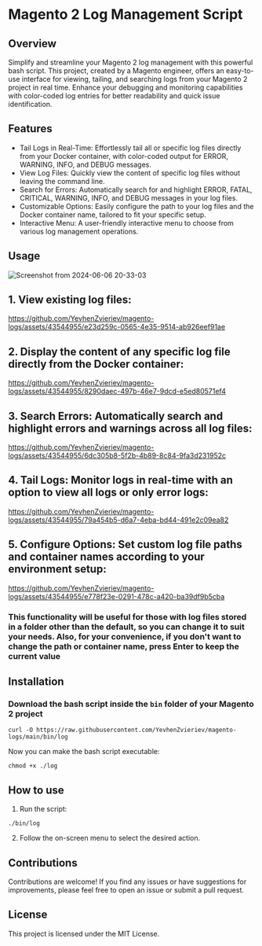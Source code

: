 # Magento 2 Log Management Script

## Overview
Simplify and streamline your Magento 2 log management with this powerful bash script. This project, created by a Magento engineer, offers an easy-to-use interface for viewing, tailing, and searching logs from your Magento 2 project in real time. Enhance your debugging and monitoring capabilities with color-coded log entries for better readability and quick issue identification.

## Features

* Tail Logs in Real-Time: Effortlessly tail all or specific log files directly from your Docker container, with color-coded output for ERROR, WARNING, INFO, and DEBUG messages.
* View Log Files: Quickly view the content of specific log files without leaving the command line.
* Search for Errors: Automatically search for and highlight ERROR, FATAL, CRITICAL, WARNING, INFO, and DEBUG messages in your log files.
* Customizable Options: Easily configure the path to your log files and the Docker container name, tailored to fit your specific setup.
* Interactive Menu: A user-friendly interactive menu to choose from various log management operations.

## Usage
![Screenshot from 2024-06-06 20-33-03](https://github.com/YevhenZvieriev/magento-logs/assets/43544955/97cda864-b70a-424d-b850-a6d09798113e)

## 1. View existing log files:

https://github.com/YevhenZvieriev/magento-logs/assets/43544955/e23d259c-0565-4e35-9514-ab926eef91ae


## 2. Display the content of any specific log file directly from the Docker container:

https://github.com/YevhenZvieriev/magento-logs/assets/43544955/8290daec-497b-46e7-9dcd-e5ed80571ef4


## 3. Search Errors: Automatically search and highlight errors and warnings across all log files:
   
https://github.com/YevhenZvieriev/magento-logs/assets/43544955/6dc305b8-5f2b-4b89-8c84-9fa3d231952c


## 4. Tail Logs: Monitor logs in real-time with an option to view all logs or only error logs:


https://github.com/YevhenZvieriev/magento-logs/assets/43544955/79a454b5-d6a7-4eba-bd44-491e2c09ea82


   
## 5. Configure Options: Set custom log file paths and container names according to your environment setup:


https://github.com/YevhenZvieriev/magento-logs/assets/43544955/e778f23e-0291-478c-a420-ba39df9b5cba


### This functionality will be useful for those with log files stored in a folder other than the default, so you can change it to suit your needs. Also, for your convenience, if you don't want to change the path or container name, press Enter to keep the current value
## Installation

### Download the bash script inside the `bin` folder of your Magento 2 project

```
curl -O https://raw.githubusercontent.com/YevhenZvieriev/magento-logs/main/bin/log
```

Now you can make the bash script executable:

```
chmod +x ./log
```

## How to use
1. Run the script:
```
./bin/log
```
2. Follow the on-screen menu to select the desired action.

## Contributions

Contributions are welcome! If you find any issues or have suggestions for improvements, please feel free to open an issue or submit a pull request.

## License

This project is licensed under the MIT License.
